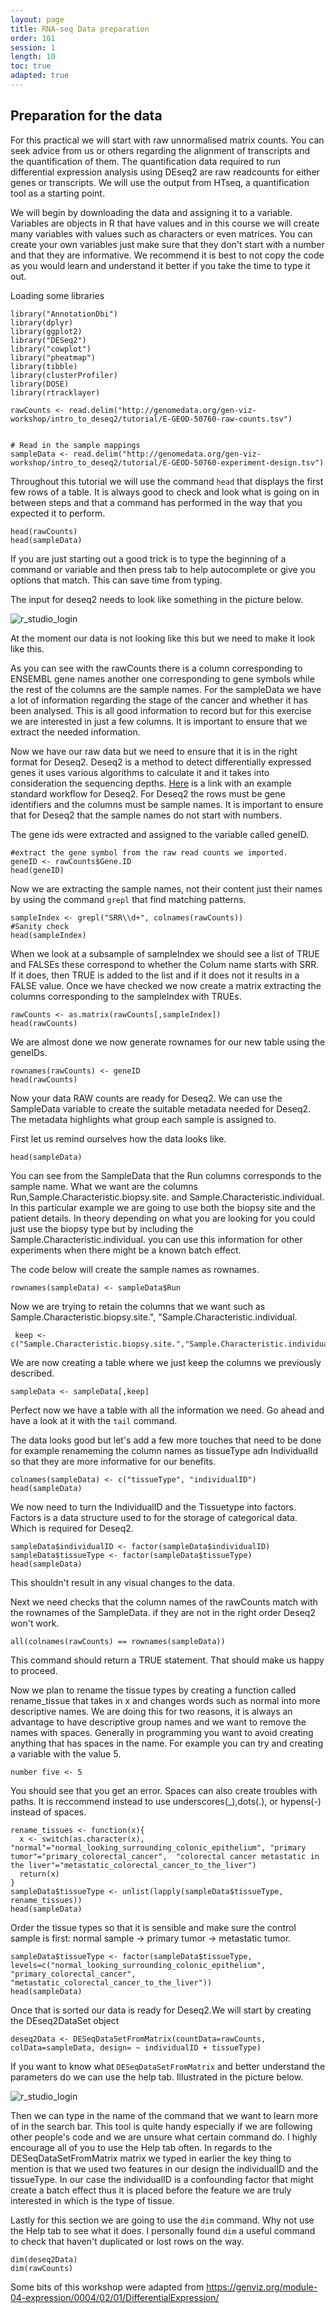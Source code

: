 ```yaml
---
layout: page
title: RNA-seq Data preparation
order: 101
session: 1
length: 10
toc: true
adapted: true
---
```

## Preparation for the data

For this practical we will start with raw unnormalised matrix counts. You can seek advice from us or others regarding the alignment of transcripts and the quantification of them. The quantification data required to run differential expression analysis using DEseq2 are raw readcounts for either genes or transcripts. We will use the output from HTseq, a quantification tool as a starting point.

We will begin by downloading the data and assigning it to a variable. Variables are objects in R that have values and in this course we will create many variables with values such as characters or even matrices. You can create your own variables just make sure that they don't start with a number and that they are informative. We recommend it is best to not copy the code as you would learn and understand it better if you take the time to type it out.

Loading some libraries
```
library("AnnotationDbi")
library(dplyr)
library(ggplot2)
library("DESeq2")
library("cowplot")
library("pheatmap")
library(tibble)
library(clusterProfiler)
library(DOSE)
library(rtracklayer)

```


```
rawCounts <- read.delim("http://genomedata.org/gen-viz-workshop/intro_to_deseq2/tutorial/E-GEOD-50760-raw-counts.tsv")


# Read in the sample mappings
sampleData <- read.delim("http://genomedata.org/gen-viz-workshop/intro_to_deseq2/tutorial/E-GEOD-50760-experiment-design.tsv")

```



Throughout this tutorial we will use the command ```head``` that displays the first few rows of a table. It is always good to check and look what is going on in between steps and that a command has performed in the way that you expected it to perform.

```
head(rawCounts)
head(sampleData)
```
If you are just starting out a good trick is to type the beginning of a command or variable and then press tab to help autocomplete or give you options that match. This can save time from typing.

The input for deseq2 needs to look like something in the picture below.

![r_studio_login](../images/data_input_deseq.PNG)




At the moment our data is not looking like this but we need to make it look like this.

As you can see with the rawCounts there is a column corresponding to ENSEMBL gene names another one corresponding to gene symbols while the rest of the columns are the sample names. For the sampleData we have a lot of information regarding the stage of the cancer and whether it has been analysed. This is all good information to record but for this exercise we are interested in just a few columns. It is important to ensure that we extract the needed information.


Now we have our raw data but we need to ensure that it is in the right format for Deseq2. Deseq2 is a method to detect differentially expressed genes it uses various algorithms to calculate it and it takes into consideration the sequencing depths. [Here](http://bioconductor.org/packages/devel/bioc/vignettes/DESeq2/inst/doc/DESeq2.html#standard-workflow) is a link with an example standard workflow for Deseq2. For Deseq2 the rows must be gene identifiers and the columns must be sample names. It is important to ensure that for Deseq2  that the sample names do not start with numbers.

The gene ids were extracted and assigned to the variable called geneID.
```
#extract the gene symbol from the raw read counts we imported.
geneID <- rawCounts$Gene.ID
head(geneID)
```

Now we are extracting the sample names, not their content just their names by using the command ```grepl``` that find matching patterns.

```
sampleIndex <- grepl("SRR\\d+", colnames(rawCounts))
#Sanity check
head(sampleIndex)
```
When we look at a subsample of sampleIndex we should see a list of TRUE and FALSEs these correspond to whether the Colum name starts with SRR. If it does, then TRUE is added to the list and if it does not it results in a FALSE value. Once we have checked we now create a matrix extracting the columns corresponding to the sampleIndex with TRUEs.
```
rawCounts <- as.matrix(rawCounts[,sampleIndex])
head(rawCounts)
```
We are almost done we now generate rownames for our new table using the geneIDs.
```
rownames(rawCounts) <- geneID
head(rawCounts)
```
Now your data RAW counts are ready for Deseq2. We can use the SampleData variable to create the suitable metadata needed for Deseq2. The metadata highlights what group each sample is assigned to.

First let us remind ourselves how the data looks like.
```
head(sampleData)
```
You can see from the SampleData that the Run columns corresponds to the sample name. What we want are the columns Run,Sample.Characteristic.biopsy.site. and Sample.Characteristic.individual. In this particular example we are going to use both the biopsy site and the patient details. In theory depending on what you are looking for you could just use the biopsy type but by including the Sample.Characteristic.individual. you can use this information for other experiments when there might be a known batch effect.

The code below will create the sample names as rownames.
```
rownames(sampleData) <- sampleData$Run

```
Now we are trying to retain the columns that we want such as Sample.Characteristic.biopsy.site.", "Sample.Characteristic.individual.
```
 keep <-c("Sample.Characteristic.biopsy.site.","Sample.Characteristic.individual.")
```
We are now creating a table where we just keep the columns we previously described.
```
sampleData <- sampleData[,keep]
```
Perfect now we have a table with all the information we need. Go ahead and have a look at it with the ```tail``` command.

The data looks good but let's add a few more touches that need to be done for example renameming the column names as tissueType adn IndividualId so that they are more informative for our benefits.
```
colnames(sampleData) <- c("tissueType", "individualID")
head(sampleData)
```
We now need to turn the IndividualID and the Tissuetype into factors. Factors is a data structure used to for the storage of categorical data. Which is required for Deseq2.
```
sampleData$individualID <- factor(sampleData$individualID)
sampleData$tissueType <- factor(sampleData$tissueType)
head(sampleData)
```

This shouldn't result in any visual changes to the data.

Next we need checks that the column names of the rawCounts match with the rownames of the SampleData. if they are not in the right order Deseq2 won't work.
```
all(colnames(rawCounts) == rownames(sampleData))
```
This command should return a TRUE statement. That should make us happy to proceed.

Now we plan to rename the tissue types
by creating a function called rename_tissue that takes in x and changes words such as normal into more descriptive names. We are doing this for two reasons, it is always an advantage to have descriptive group names and we want to remove the names with spaces. Generally in programming you want to avoid creating anything that has spaces in the name. For example you can try and creating a variable with the value 5.
```
number five <- 5
```
You should see that you get an error. Spaces can also create troubles with paths. It is reccommend instead to use underscores(_),dots(.), or hypens(-) instead of spaces.
```
rename_tissues <- function(x){
  x <- switch(as.character(x), "normal"="normal_looking_surrounding_colonic_epithelium", "primary tumor"="primary_colorectal_cancer",  "colorectal cancer metastatic in the liver"="metastatic_colorectal_cancer_to_the_liver")
  return(x)
}
sampleData$tissueType <- unlist(lapply(sampleData$tissueType, rename_tissues))
head(sampleData)
```
Order the tissue types so that it is sensible and make sure the control sample is first: normal sample -> primary tumor -> metastatic tumor.
```
sampleData$tissueType <- factor(sampleData$tissueType, levels=c("normal_looking_surrounding_colonic_epithelium", "primary_colorectal_cancer", "metastatic_colorectal_cancer_to_the_liver"))
head(sampleData)
```
Once that is sorted our data is ready for Deseq2.We will start by creating the DEseq2DataSet object
```
deseq2Data <- DESeqDataSetFromMatrix(countData=rawCounts, colData=sampleData, design= ~ individualID + tissueType)
```
If you want to know what ```DESeqDataSetFromMatrix``` and better understand the parameters do we can use the help tab. Illustrated in the picture below.

![r_studio_login](../images/R_studio_help_from_command.png)

Then we can type in the name of the command that we want to learn more of in the search bar. This tool is quite handy especially if we are following other people's code and we are unsure what certain command do. I highly encourage all of you to use the Help tab often. In regards to the DESeqDataSetFromMatrix matrix we typed in earlier the key thing to mention is that we used two features in our design the individualID and the tissueType. In our case the individualID is a confounding factor that might create a batch effect thus it is placed before the feature we are truly interested in which is the type of tissue.


Lastly for this section we are going to use the ```dim``` command. Why not use the Help tab to see what it does. I personally found ```dim``` a useful command to check that haven't duplicated or lost rows on the way.
```
dim(deseq2Data)
dim(rawCounts)
```
Some bits of this workshop were adapted from https://genviz.org/module-04-expression/0004/02/01/DifferentialExpression/
